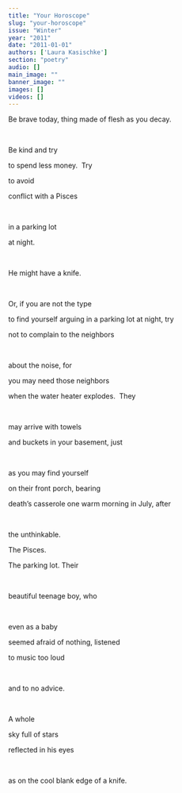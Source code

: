```yaml
---
title: "Your Horoscope"
slug: "your-horoscope"
issue: "Winter"
year: "2011"
date: "2011-01-01"
authors: ['Laura Kasischke']
section: "poetry"
audio: []
main_image: ""
banner_image: ""
images: []
videos: []
---
```

Be brave today, thing made of flesh as you decay.

  

 Be kind and try

 to spend less money.  Try

 to avoid

 conflict with a Pisces

  

 in a parking lot

 at night.

  

 He might have a knife.

  

 Or, if you are not the type

 to find yourself arguing in a parking lot at night, try

 not to complain to the neighbors

  

 about the noise, for

 you may need those neighbors

 when the water heater explodes.  They

  

 may arrive with towels

 and buckets in your basement, just

  

 as you may find yourself

 on their front porch, bearing

 death’s casserole one warm morning in July, after

  

 the unthinkable.

 The Pisces.

 The parking lot. Their

  

 beautiful teenage boy, who

  

 even as a baby

 seemed afraid of nothing, listened

 to music too loud

  

 and to no advice.

  

 A whole

 sky full of stars

 reflected in his eyes

  

 as on the cool blank edge of a knife.

